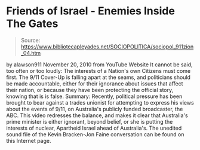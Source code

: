 # Friends of Israel - Enemies Inside The Gates

> Source: https://www.bibliotecapleyades.net/SOCIOPOLITICA/sociopol_911zion_04.htm

by
alawson911
November 20, 2010
from
YouTube Website
It cannot be said, too often or too loudly: The interests of a Nation's own
Citizens must come first.
The
9/11
Cover-Up is falling apart at the seams,
and politicians should be made accountable, either for their ignorance about
issues that affect their nation, or because they have been protecting the
official story, knowing that is is false.
Summary:
Recently, political pressure has been brought to bear against a
trades unionist for attempting to express his views about the events of
9/11, on Australia's publicly funded broadcaster, the ABC. This video
redresses the balance, and makes it clear that Australia's prime minister is
either ignorant, beyond belief, or she is putting the interests of nuclear,
Apartheid Israel ahead of Australia's.
The unedited sound file of the Kevin Bracken-Jon Faine conversation can be
found
on this Internet page.
